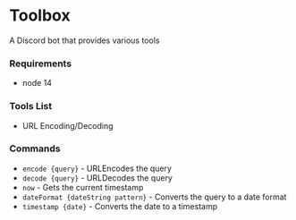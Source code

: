 # Toolbox
A Discord bot that provides various tools

### Requirements
- node 14

### Tools List
- URL Encoding/Decoding

### Commands
- `encode {query}` - URLEncodes the query
- `decode {query}` - URLDecodes the query
- `now` - Gets the current timestamp
- `dateFormat {dateString pattern}` - Converts the query to a date format
- `timestamp {date}` - Converts the date to a timestamp